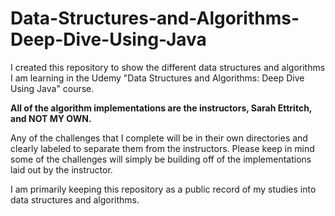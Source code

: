 # Data-Structures-and-Algorithms-Deep-Dive-Using-Java

I created this repository to show the different data structures and algorithms I am learning in the Udemy "Data Structures and Algorithms: Deep Dive Using Java" course. 

**All of the algorithm implementations are the instructors, Sarah Ettritch, and NOT MY OWN.**

Any of the challenges that I complete will be in their own directories and clearly labeled to separate them from the instructors. Please keep in mind some of the challenges will simply be building off of the implementations laid out by the instructor.

I am primarily keeping this repository as a public record of my studies into data structures and algorithms.